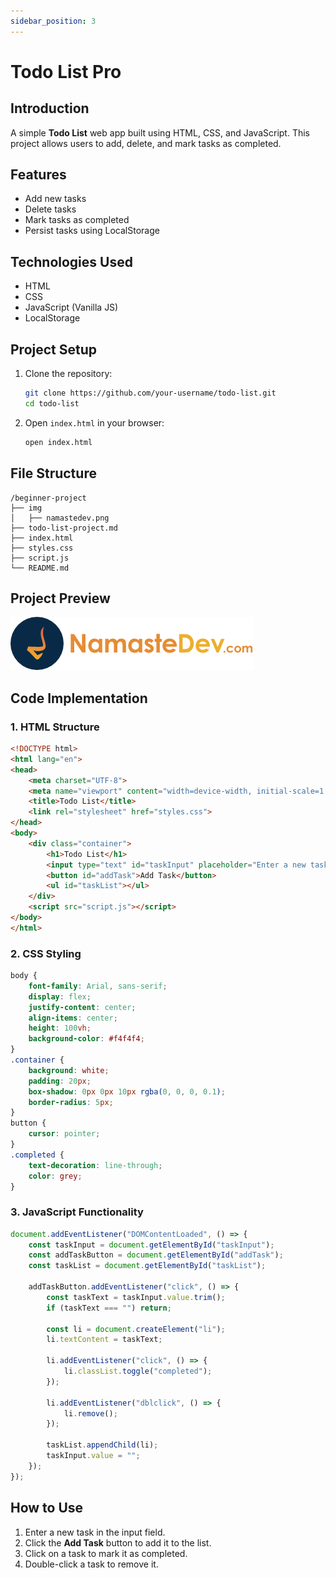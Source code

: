 ```yaml
---
sidebar_position: 3
---
```


# Todo List Pro

## Introduction
A simple **Todo List** web app built using HTML, CSS, and JavaScript. This project allows users to add, delete, and mark tasks as completed.

## Features
- Add new tasks
- Delete tasks
- Mark tasks as completed
- Persist tasks using LocalStorage

## Technologies Used
- HTML
- CSS
- JavaScript (Vanilla JS)
- LocalStorage

## Project Setup
1. Clone the repository:
   ```sh
   git clone https://github.com/your-username/todo-list.git
   cd todo-list
   ```
2. Open `index.html` in your browser:
   ```sh
   open index.html
   ```

## File Structure
```
/beginner-project
├── img
│   ├── namastedev.png
├── todo-list-project.md
├── index.html
├── styles.css
├── script.js
└── README.md
```

## Project Preview
![Project Preview](img/Namastedev-Logo.png)

## Code Implementation
### 1. HTML Structure
```html
<!DOCTYPE html>
<html lang="en">
<head>
    <meta charset="UTF-8">
    <meta name="viewport" content="width=device-width, initial-scale=1.0">
    <title>Todo List</title>
    <link rel="stylesheet" href="styles.css">
</head>
<body>
    <div class="container">
        <h1>Todo List</h1>
        <input type="text" id="taskInput" placeholder="Enter a new task">
        <button id="addTask">Add Task</button>
        <ul id="taskList"></ul>
    </div>
    <script src="script.js"></script>
</body>
</html>
```

### 2. CSS Styling
```css
body {
    font-family: Arial, sans-serif;
    display: flex;
    justify-content: center;
    align-items: center;
    height: 100vh;
    background-color: #f4f4f4;
}
.container {
    background: white;
    padding: 20px;
    box-shadow: 0px 0px 10px rgba(0, 0, 0, 0.1);
    border-radius: 5px;
}
button {
    cursor: pointer;
}
.completed {
    text-decoration: line-through;
    color: grey;
}
```

### 3. JavaScript Functionality
```js
document.addEventListener("DOMContentLoaded", () => {
    const taskInput = document.getElementById("taskInput");
    const addTaskButton = document.getElementById("addTask");
    const taskList = document.getElementById("taskList");

    addTaskButton.addEventListener("click", () => {
        const taskText = taskInput.value.trim();
        if (taskText === "") return;

        const li = document.createElement("li");
        li.textContent = taskText;

        li.addEventListener("click", () => {
            li.classList.toggle("completed");
        });

        li.addEventListener("dblclick", () => {
            li.remove();
        });

        taskList.appendChild(li);
        taskInput.value = "";
    });
});
```

## How to Use
1. Enter a new task in the input field.
2. Click the **Add Task** button to add it to the list.
3. Click on a task to mark it as completed.
4. Double-click a task to remove it.